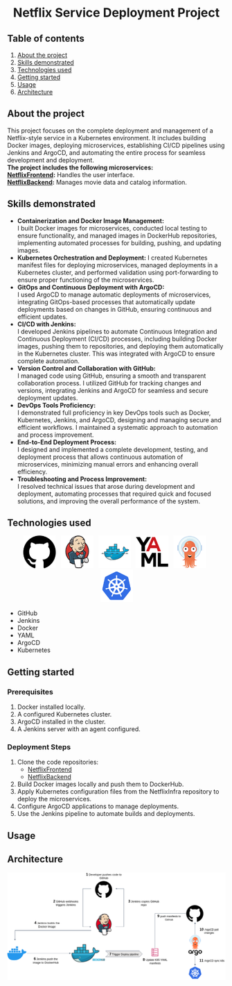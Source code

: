 <div align="center">

# Netflix Service Deployment Project
</div>

## Table of contents
  1. [About the project](#About-the-project)
  2. [Skills demonstrated](#Skills-demonstrated)
  3. [Technologies used](#Technologies-used)
  4. [Getting started](#Getting-started)
  5. [Usage](#Usage)
  6. [Architecture](#Architecture)

## About the project
This project focuses on the complete deployment and management of a Netflix-style service in a Kubernetes environment. It includes building Docker images, 
deploying microservices, establishing CI/CD pipelines using Jenkins and ArgoCD, and automating the entire process for seamless development and deployment.  
**The project includes the following microservices:**  
**[NetflixFrontend](https://github.com/YgalIdan/NetflixFrontend):** Handles the user interface.  
**[NetflixBackend](https://github.com/YgalIdan/NetflixMovieCatalog):** Manages movie data and catalog information.

## Skills demonstrated
- **Containerization and Docker Image Management:**  
I built Docker images for microservices, conducted local testing to ensure functionality, and managed images in DockerHub repositories, implementing automated processes for building, pushing, and updating images.
- **Kubernetes Orchestration and Deployment:** 
I created Kubernetes manifest files for deploying microservices, managed deployments in a Kubernetes cluster, and performed validation using port-forwarding to ensure proper functioning of the microservices.
- **GitOps and Continuous Deployment with ArgoCD:**  
I used ArgoCD to manage automatic deployments of microservices, integrating GitOps-based processes that automatically update deployments based on changes in GitHub, ensuring continuous and efficient updates.
- **CI/CD with Jenkins:**  
I developed Jenkins pipelines to automate Continuous Integration and Continuous Deployment (CI/CD) processes, including building Docker images, pushing them to repositories, and deploying them automatically in the Kubernetes cluster. This was integrated with ArgoCD to ensure complete automation.
- **Version Control and Collaboration with GitHub:**  
I managed code using GitHub, ensuring a smooth and transparent collaboration process. I utilized GitHub for tracking changes and versions, integrating Jenkins and ArgoCD for seamless and secure deployment updates.
- **DevOps Tools Proficiency:**  
I demonstrated full proficiency in key DevOps tools such as Docker, Kubernetes, Jenkins, and ArgoCD, designing and managing secure and efficient workflows. I maintained a systematic approach to automation and process improvement.
- **End-to-End Deployment Process:**  
I designed and implemented a complete development, testing, and deployment process that allows continuous automation of microservices, minimizing manual errors and enhancing overall efficiency.
- **Troubleshooting and Process Improvement:**  
I resolved technical issues that arose during development and deployment, automating processes that required quick and focused solutions, and improving the overall performance of the system.


## Technologies used
<div align="center">
  <img src="https://raw.githubusercontent.com/YgalIdan/YgalIdan.github.io/710f87f5effae56b00990ff7e557d3517b87077c/Photos/github.svg" width="75" height="75">&nbsp;&nbsp;
  <img src="https://raw.githubusercontent.com/YgalIdan/YgalIdan.github.io/831c872f3615eaf1fda65c47a41e645bf1f3a909/Photos/Jenkins.svg" width="75" height="75">&nbsp;&nbsp;
  <img src="https://raw.githubusercontent.com/YgalIdan/YgalIdan.github.io/710f87f5effae56b00990ff7e557d3517b87077c/Photos/docker.svg" width="75" height="75">&nbsp;&nbsp;
  <img src="https://raw.githubusercontent.com/YgalIdan/YgalIdan.github.io/710f87f5effae56b00990ff7e557d3517b87077c/Photos/YAML.svg" width="75" height="75">&nbsp;&nbsp;
  <img src="https://raw.githubusercontent.com/YgalIdan/YgalIdan.github.io/831c872f3615eaf1fda65c47a41e645bf1f3a909/Photos/ArgoCD.svg" width="75" height="75">&nbsp;&nbsp;
  <img src="https://raw.githubusercontent.com/YgalIdan/YgalIdan.github.io/710f87f5effae56b00990ff7e557d3517b87077c/Photos/kubernetes.svg" width="75" height="75">
</div>

- GitHub
- Jenkins
- Docker
- YAML
- ArgoCD
- Kubernetes


## Getting started
### Prerequisites
1. Docker installed locally.
2. A configured Kubernetes cluster.
3. ArgoCD installed in the cluster.
4. A Jenkins server with an agent configured.

### Deployment Steps
1. Clone the code repositories:
    - [NetflixFrontend](https://github.com/YgalIdan/NetflixFrontend)
    - [NetflixBackend](https://github.com/YgalIdan/NetflixMovieCatalog)
2. Build Docker images locally and push them to DockerHub.
3. Apply Kubernetes configuration files from the NetflixInfra repository to deploy the microservices.
4. Configure ArgoCD applications to manage deployments.
5. Use the Jenkins pipeline to automate builds and deployments.

## Usage


## Architecture
![Architecture](.Photos/Architecture.png)
